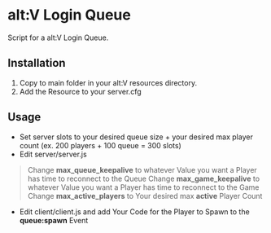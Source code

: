 # alt:V Login Queue
Script for a alt:V Login Queue.

## Installation
1. Copy to main folder in your alt:V resources directory.
2. Add the Resource to your server.cfg

## Usage
 - Set server slots to your desired queue size + your desired max player count (ex. 200 players + 100 queue = 300 slots)
 - Edit server/server.js
 > Change **max_queue_keepalive** to whatever Value you want a Player has time to reconnect to the Queue
 > Change **max_game_keepalive** to whatever Value you want a Player has time to reconnect to the Game
 > Change **max_active_players** to Your desired max **active** Player Count
 - Edit client/client.js and add Your Code for the Player to Spawn to the **queue:spawn** Event
